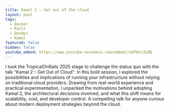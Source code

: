 ```yaml
---
title: Kamal 2 – Get out of the cloud
layout: post
tags:
  - Docker
  - Rails
  - DevOps
  - Kamal
featured: false
hidden: false
youtube_embed: https://www.youtube-nocookie.com/embed/raUfWvlZLRQ
---
```


I took the TropicalOnRails 2025 stage to challenge the status quo with the talk "Kamal 2 – Get Out of Cloud". In this bold session, I explored the possibilities and implications of running your infrastructure without relying on traditional cloud providers. Drawing from real-world experience and practical experimentation, I unpacked the motivations behind adopting Kamal 2, the architectural decisions involved, and what this shift means for scalability, cost, and developer control. A compelling talk for anyone curious about modern deployment strategies beyond the cloud.